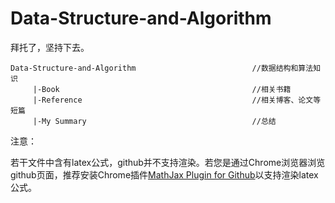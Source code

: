 # Data-Structure-and-Algorithm
拜托了，坚持下去。

```
Data-Structure-and-Algorithm                          //数据结构和算法知识
	 |-Book                                           //相关书籍
	 |-Reference                                      //相关博客、论文等短篇
	 |-My Summary                                     //总结
```

注意：

若干文件中含有latex公式，github并不支持渲染。若您是通过Chrome浏览器浏览github页面，推荐安装Chrome插件[MathJax Plugin for Github](https://chrome.google.com/webstore/detail/mathjax-plugin-for-github/ioemnmodlmafdkllaclgeombjnmnbima)以支持渲染latex公式。